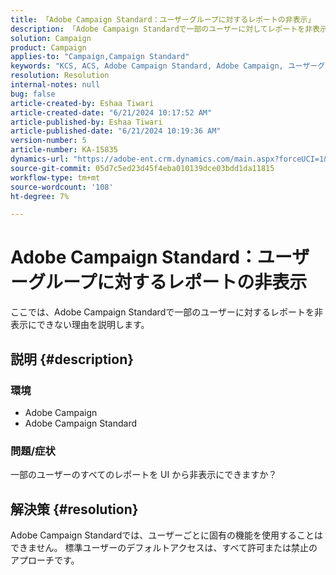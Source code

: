 ```yaml
---
title: 「Adobe Campaign Standard：ユーザーグループに対するレポートの非表示」
description: 「Adobe Campaign Standardで一部のユーザーに対してレポートを非表示にすることができるかどうかを説明します。」
solution: Campaign
product: Campaign
applies-to: "Campaign,Campaign Standard"
keywords: "KCS, ACS, Adobe Campaign Standard, Adobe Campaign, ユーザーグループ，報告書を非表示，FAQ"
resolution: Resolution
internal-notes: null
bug: false
article-created-by: Eshaa Tiwari
article-created-date: "6/21/2024 10:17:52 AM"
article-published-by: Eshaa Tiwari
article-published-date: "6/21/2024 10:19:36 AM"
version-number: 5
article-number: KA-15835
dynamics-url: "https://adobe-ent.crm.dynamics.com/main.aspx?forceUCI=1&pagetype=entityrecord&etn=knowledgearticle&id=be6f8181-b72f-ef11-840a-6045bd029b18"
source-git-commit: 05d7c5ed23d45f4eba010139dce03bdd1da11815
workflow-type: tm+mt
source-wordcount: '108'
ht-degree: 7%

---
```


# Adobe Campaign Standard：ユーザーグループに対するレポートの非表示


ここでは、Adobe Campaign Standardで一部のユーザーに対するレポートを非表示にできない理由を説明します。

## 説明 {#description}


### 環境

- Adobe Campaign
- Adobe Campaign Standard


### 問題/症状

一部のユーザーのすべてのレポートを UI から非表示にできますか？


## 解決策 {#resolution}


Adobe Campaign Standardでは、ユーザーごとに固有の機能を使用することはできません。 標準ユーザーのデフォルトアクセスは、すべて許可または禁止のアプローチです。
